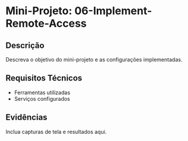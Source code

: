 # Mini-Projeto: 06-Implement-Remote-Access

## Descrição
Descreva o objetivo do mini-projeto e as configurações implementadas.

## Requisitos Técnicos
- Ferramentas utilizadas
- Serviços configurados

## Evidências
Inclua capturas de tela e resultados aqui.
